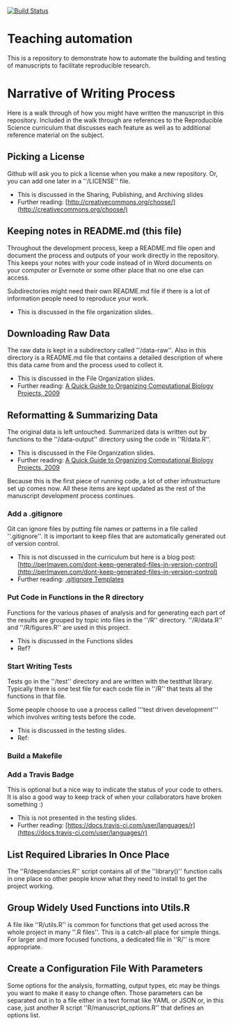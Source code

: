 [![Build Status](https://travis-ci.org/reproducible-science-curriculum/teaching-automation.svg)](https://travis-ci.org/reproducible-science-curriculum/teaching-automation)

# Teaching automation

This is a repository to demonstrate how to automate the building and testing of
manuscripts to facilitate reproducible research.

# Narrative of Writing Process

Here is a walk through of how you might have written the
manuscript in this repository. Included in the walk through are references to
the Reproducible Science curriculum that discusses each feature as well as to
additional reference material on the subject.

## Picking a License

Github will ask you to pick a license when you make a new repository. Or, you
can add one later in a ''/LICENSE'' file.

* This is discussed in the Sharing, Publishing, and Archiving slides
* Further reading: [http://creativecommons.org/choose/](http://creativecommons.org/choose/)

## Keeping notes in README.md (this file)

Throughout the development process, keep a README.md file open and document the
process and outputs of your work directly in the repository. This keeps your 
notes with your code instead of in Word documents on your computer or Evernote
or some other place that no one else can access.

Subdirectories might need their own README.md file if there is a lot of
information people need to reproduce your work.

* This is discussed in the file organization slides.

## Downloading Raw Data

The raw data is kept in a subdirectory called ''/data-raw''. Also in this 
directory is a README.md file that contains a detailed description of where this
data came from and the process used to collect it.

* This is discussed in the File Organization slides.
* Further reading: [A Quick Guide to Organizing Computational Biology Projects, 2009](http://journals.plos.org/ploscompbiol/article?id=10.1371/journal.pcbi.1000424)

## Reformatting & Summarizing Data

The original data is left untouched. Summarized data is written out by functions
to the ''/data-output'' directory using the code in ''R/data.R''.

* This is discussed in the File Organization slides.
* Further reading: [A Quick Guide to Organizing Computational Biology Projects, 2009](http://journals.plos.org/ploscompbiol/article?id=10.1371/journal.pcbi.1000424)

Because this is the first piece of running code, a lot of other infrustructure
set up comes now. All these items are kept updated as the rest of the
manuscript development process continues.

### Add a .gitignore

Git can ignore files by putting file names or patterns in a file called
''.gitignore''. It is important to keep files that are automatically
generated out of version control.

* This is not discussed in the curriculum but here is a blog post:
[http://perlmaven.com/dont-keep-generated-files-in-version-control](http://perlmaven.com/dont-keep-generated-files-in-version-control)
* Further reading: [.gitignore Templates](https://github.com/github/gitignore)

### Put Code in Functions in the R directory

Functions for the various phases of analysis and for generating each part of the
results are grouped by topic into files in the ''/R'' directory. ''/R/data.R''
and ''/R/figures.R'' are used in this project.

* This is discussed in the Functions slides
* Ref?

### Start Writing Tests

Tests go in the ''/test'' directory and are written with the testthat library.
Typically there is one test file for each code file in ''/R'' that tests all
the functions in that file.

Some people choose to use a process called '''test driven development''' which
involves writing tests before the code.

* This is discussed in the testing slides.
* Ref: 

### Build a Makefile


### Add a Travis Badge

This is optional but a nice way to indicate the status of your code to others.
It is also a good way to keep track of when your collaborators have broken
something :)

* This is not presented in the testing slides.
* Further reading: [https://docs.travis-ci.com/user/languages/r](https://docs.travis-ci.com/user/languages/r)


## List Required Libraries In Once Place

The ''R/dependancies.R'' script contains all of the ''library()'' function calls
in one place so other people know what they need to install to get the project
working.

## Group Widely Used Functions into Utils.R

A file like ''R/utils.R'' is common for functions that get used across the whole
project in many ''.R files''. This is a catch-all place for simple things. For
larger and more focused functions, a dedicated file in ''R/'' is more
appropriate.

## Create a Configuration File With Parameters

Some options for the analysis, formatting, output types, etc may be things you
want to make it easy to change often. Those parameters can be separated out in
to a file either in a text format like YAML or JSON or, in this case, just
another R script ''R/manuscript_options.R'' that defines an options list.

